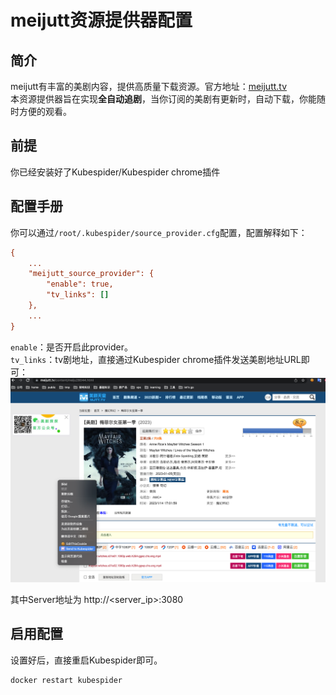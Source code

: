 # meijutt资源提供器配置
## 简介
meijutt有丰富的美剧内容，提供高质量下载资源。官方地址：[meijutt.tv](https://www.meijutt.tv/)  
本资源提供器旨在实现**全自动追剧**，当你订阅的美剧有更新时，自动下载，你能随时方便的观看。

## 前提
你已经安装好了Kubespider/Kubespider chrome插件

## 配置手册
你可以通过`/root/.kubespider/source_provider.cfg`配置，配置解释如下：
```cfg
{
    ...
    "meijutt_source_provider": {
        "enable": true,
        "tv_links": []
    },
    ...
}
```

`enable`：是否开启此provider。  
`tv_links`：tv剧地址，直接通过Kubespider chrome插件发送美剧地址URL即可：  
![img](../../images/../../images/kubespider-chrome-ext-usage-zh.png)  

其中Server地址为 http://<server_ip>:3080

## 启用配置
设置好后，直接重启Kubespider即可。
```sh
docker restart kubespider
```